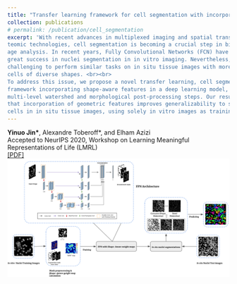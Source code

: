 ```yaml
---
title: "Transfer learning framework for cell segmentation with incorporation of geometric features"
collection: publications
# permalink: /publication/cell_segmentation
excerpt: 'With recent advances in multiplexed imaging and spatial transcriptomic and pro-
teomic technologies, cell segmentation is becoming a crucial step in biomedical im-
age analysis. In recent years, Fully Convolutional Networks (FCN) have achieved
great success in nuclei segmentation in in vitro imaging. Nevertheless, it remains
challenging to perform similar tasks on in situ tissue images with more cluttered
cells of diverse shapes. <br><br>
To address this issue, we propose a novel transfer learning, cell segmentation
framework incorporating shape-aware features in a deep learning model, with
multi-level watershed and morphological post-processing steps. Our results show
that incorporation of geometric features improves generalizability to segmenting
cells in in situ tissue images, using solely in vitro images as training data'
---
```

**Yinuo Jin\***, Alexandre Toberoff\*, and Elham Azizi<br>Accepted to NeurIPS 2020, Workshop on Learning Meaningful Representations of Life (LMRL)<br>
[[PDF]](https:/yinuojin.github.io/files/in_situ_cell_segmentation.pdf)<br><img src='/images/segmentation_figure.png'>
